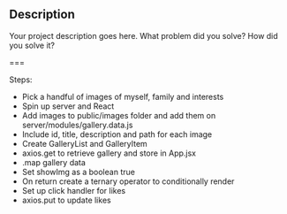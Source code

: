 ## Description

Your project description goes here. What problem did you solve? How did you solve it?

===

Steps:
- Pick a handful of images of myself, family and interests
- Spin up server and React
- Add images to public/images folder and add them on server/modules/gallery.data.js 
- Include id, title, description and path for each image
- Create GalleryList and GalleryItem
- axios.get to retrieve gallery and store in App.jsx
- .map gallery data
- Set showImg as a boolean true
- On return create a ternary operator to conditionally render
- Set up click handler for likes
- axios.put to update likes
